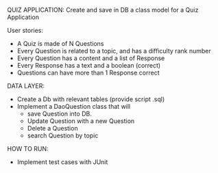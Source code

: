 
QUIZ APPLICATION:
Create and save in DB a class model for a Quiz Application

User stories:
- A Quiz is made of N Questions
- Every Question is related to a topic, and has a difficulty rank number
- Every Question has a content and a list of Response
- Every Response has a text and a boolean (correct)
- Questions can have more than 1 Response correct

DATA LAYER:
- Create a Db with relevant tables (provide script .sql)
- Implement a DaoQuestion class that will 
	- save Question into DB.
	- Update Question with a new Question
	- Delete a Question
	- search Question by topic
	
HOW TO RUN:
- Implement test cases with JUnit
